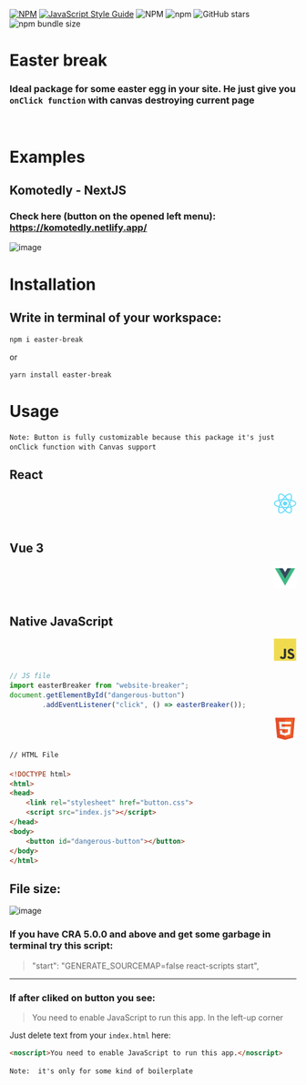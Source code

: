 [![NPM](https://img.shields.io/npm/v/easter-break.svg)](https://www.npmjs.com/package/easter-break)
[![JavaScript Style Guide](https://img.shields.io/badge/code_style-standard-brightgreen.svg)](https://standardjs.com)
![NPM](https://img.shields.io/npm/l/easter-break)
![npm](https://img.shields.io/npm/dm/easter-break)
![GitHub stars](https://img.shields.io/github/stars/Ivan-Corporation/easter-break?style=social)
![npm bundle size](https://img.shields.io/bundlephobia/minzip/easter-break)

# Easter break
### Ideal package for some easter egg in your site. He just give you ``onClick function`` with canvas destroying current page

<br/>




# Examples


## Komotedly - NextJS

### Check here (button on the opened left menu): https://komotedly.netlify.app/
![image](https://user-images.githubusercontent.com/58357980/172209922-ab5ee04a-dc53-4be7-ba91-20c245a4b198.png)



# Installation

## Write in terminal of your workspace:

```bash
npm i easter-break
```
or

```bash
yarn install easter-break
```


# Usage

`Note: Button is fully customizable because this package it's just onClick function with Canvas support`

## React
<p align='right'>
 <img src=https://raw.githubusercontent.com/devicons/devicon/master/icons/react/react-original.svg alt=react width="40" height="40" />
</p>

```ts

```

## Vue 3
<p align='right'>
 <img src=https://raw.githubusercontent.com/Ivan-Corporation/Ivan-Corporation/718ecb135ee0649ab8e9c453db344d581a782de3/icons/vue.svg alt=react width="40" height="40"/>
 </p>

```vue

```

## Native JavaScript


<p align='right'>
<img src=https://raw.githubusercontent.com/devicons/devicon/master/icons/javascript/javascript-original.svg alt=react width="40" height="40"/>
</p>

```js
// JS file
import easterBreaker from "website-breaker";
document.getElementById("dangerous-button")
        .addEventListener("click", () => easterBreaker());
```


<p align='right'>
<img src=https://raw.githubusercontent.com/devicons/devicon/master/icons/html5/html5-original.svg alt=react width="40" height="40"/>
</p>

```html
// HTML File

<!DOCTYPE html>
<html>
<head>
    <link rel="stylesheet" href="button.css">
    <script src="index.js"></script>
</head>
<body>
    <button id="dangerous-button"></button>
</body>
</html>
```

## File size:
![image](https://user-images.githubusercontent.com/58357980/172183315-6911dd87-c325-4e7d-b153-1c35ebbb2e86.png)

### If you have CRA 5.0.0 and above and get some garbage in terminal try this script:


> "start": "GENERATE_SOURCEMAP=false react-scripts start",
<hr/>

### If after cliked on button you see:
> You need to enable JavaScript to run this app.
In the left-up corner

Just delete text from your ``index.html`` here:
```html
<noscript>You need to enable JavaScript to run this app.</noscript>
```
`Note: 
it's only for some kind of boilerplate`
